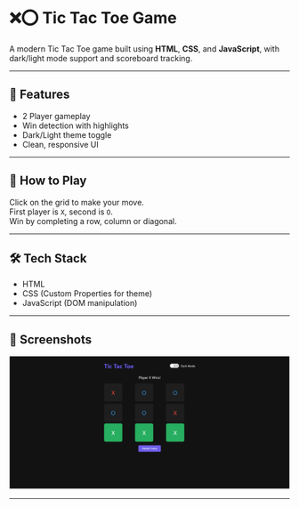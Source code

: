 # ❌⭕ Tic Tac Toe Game

A modern Tic Tac Toe game built using **HTML**, **CSS**, and **JavaScript**, with dark/light mode support and scoreboard tracking.

---

## 🔹 Features

- 2 Player gameplay
- Win detection with highlights
- Dark/Light theme toggle
- Clean, responsive UI

---

## 🎯 How to Play

Click on the grid to make your move.  
First player is `X`, second is `O`.  
Win by completing a row, column or diagonal.

---

## 🛠️ Tech Stack

- HTML
- CSS (Custom Properties for theme)
- JavaScript (DOM manipulation)

---

## 📸 Screenshots

![Game UI](screenshots/tictactoe.png)



---

